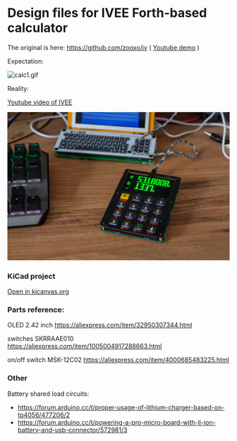 # Design files for IVEE Forth-based calculator

The original is here: https://github.com/zooxo/iv ( [Youtube demo](https://www.youtube.com/watch?v=m1aFRhqvuLM) )

Expectation:

![calc1.gif](doc/calc1.gif)

Reality:

[Youtube video of IVEE](https://www.youtube.com/watch?v=LmGt2pndoQI)

![ivee.jpg](doc/DSCF0386.jpg)

### KiCad project

[Open in kicanvas.org](https://kicanvas.org/?github=https%3A%2F%2Fgithub.com%2Fsvofski%2Fcalculator-ivee%2Ftree%2Fmaster%2Fhardware%2Fcalc)

### Parts reference:

OLED 2.42 inch https://aliexpress.com/item/32950307344.html

switches SKRRAAE010 https://aliexpress.com/item/1005004917288663.html

on/off switch MSK-12C02 https://aliexpress.com/item/4000685483225.html

### Other

Battery shared load circuits:

 * https://forum.arduino.cc/t/proper-usage-of-lithium-charger-based-on-tp4056/477206/2
 * https://forum.arduino.cc/t/powering-a-pro-micro-board-with-li-ion-battery-and-usb-connector/572981/3
